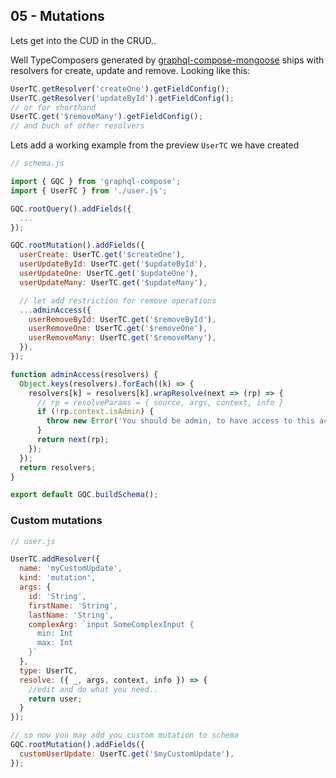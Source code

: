 ## 05 - Mutations
Lets get into the CUD in the CRUD..

Well TypeComposers generated by [graphql-compose-mongoose](https://github.com/nodkz/graphql-compose-mongoose) ships with resolvers for create, update and remove.
Looking like this:
```js
UserTC.getResolver('createOne').getFieldConfig();
UserTC.getResolver('updateById').getFieldConfig();
// or for shorthand
UserTC.get('$removeMany').getFieldConfig();
// and buch of other resolvers
```


Lets add a working example from the preview `UserTC` we have created
```js
// schema.js

import { GQC } from 'graphql-compose';
import { UserTC } from './user.js';

GQC.rootQuery().addFields({
  ...
});

GQC.rootMutation().addFields({
  userCreate: UserTC.get('$createOne'),
  userUpdateById: UserTC.get('$updateById'),
  userUpdateOne: UserTC.get('$updateOne'),
  userUpdateMany: UserTC.get('$updateMany'),

  // let add restriction for remove operations
  ...adminAccess({
    userRemoveById: UserTC.get('$removeById'),
    userRemoveOne: UserTC.get('$removeOne'),
    userRemoveMany: UserTC.get('$removeMany'),
  }),
});

function adminAccess(resolvers) {
  Object.keys(resolvers).forEach((k) => {
    resolvers[k] = resolvers[k].wrapResolve(next => (rp) => {
      // rp = resolveParams = { source, args, context, info }
      if (!rp.context.isAdmin) {
        throw new Error('You should be admin, to have access to this action.');
      }
      return next(rp);
    });
  });
  return resolvers;
}

export default GQC.buildSchema();
```


### Custom mutations
```js
// user.js

UserTC.addResolver({
  name: 'myCustomUpdate',
  kind: 'mutation',
  args: {
    id: 'String',
    firstName: 'String',
    lastName: 'String',
    complexArg: `input SomeComplexInput {
      min: Int
      max: Int
    }`
  },
  type: UserTC,
  resolve: ({ _, args, context, info }) => {
    //edit and do what you need..
    return user;
  }
});

// so now you may add you custom mutation to schema
GQC.rootMutation().addFields({
  customUserUpdate: UserTC.get('$myCustomUpdate'),
});
```
